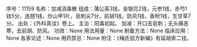 序号：11159
名称：加减消毒散
组成：蒲公英3钱，金银花2钱，元参1钱，赤芍1钱5分，连翘1钱，炒山甲1片，皂刺尖7分，前胡1钱，防风1钱，香附1钱，生甘草7分。
出处：《外科真诠》卷上。
主治：阳毒初起。
加减：开口去皂刺；无头痛恶寒，去前胡、防风。
功效：None
用法用量：None
制备方法：None
临床应用：None
各家论述：None
用药禁忌：None
附注：《梅氏验方新编》有延胡索二钱。
